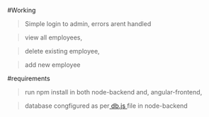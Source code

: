 #Working

>Simple login to admin,
errors arent handled

> view all employees,

>delete existing employee,

>add new employee

#requirements

>run npm install in both node-backend and, angular-frontend,

>database congfigured as per[ db.js ](https://github.com/Ash-devlp/employee-review/blob/master/nodejs-backend/util/db.js) file in node-backend
